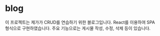 # blog

이 프로젝트는 제가가 CRUD를 연습하기 위한 블로그입니다. React를 이용하여 SPA 형식으로 구현하였습니다. 주요 기능으로는 게시물 작성, 수정, 삭제 등이 있습니다.